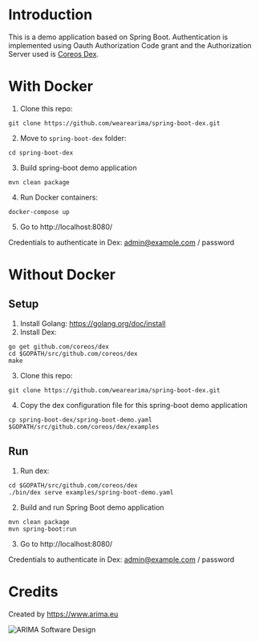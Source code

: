 # Introduction
This is a demo application based on Spring Boot. Authentication is implemented using Oauth Authorization Code grant and the Authorization Server used is [Coreos Dex](https://github.com/coreos/dex).

# With Docker
1. Clone this repo:
```
git clone https://github.com/wearearima/spring-boot-dex.git
```

2. Move to `spring-boot-dex` folder:
```
cd spring-boot-dex
```

3. Build spring-boot demo application
```
mvn clean package
```

4. Run Docker containers:

```
docker-compose up
```

5. Go to http://localhost:8080/

Credentials to authenticate in Dex: admin@example.com / password

# Without Docker

## Setup 

1. Install Golang: https://golang.org/doc/install
2. Install Dex:

```
go get github.com/coreos/dex
cd $GOPATH/src/github.com/coreos/dex
make
```

3. Clone this repo:

```
git clone https://github.com/wearearima/spring-boot-dex.git
```

4. Copy the dex configuration file for this spring-boot demo application

```
cp spring-boot-dex/spring-boot-demo.yaml $GOPATH/src/github.com/coreos/dex/examples
```

## Run
1. Run dex:

```
cd $GOPATH/src/github.com/coreos/dex
./bin/dex serve examples/spring-boot-demo.yaml
```

2. Build and run Spring Boot demo application
```
mvn clean package
mvn spring-boot:run
```

3. Go to http://localhost:8080/

Credentials to authenticate in Dex: admin@example.com / password

# Credits
Created by https://www.arima.eu

![ARIMA Software Design](https://arima.eu/arima-claim.png)
